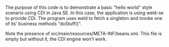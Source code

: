 The purpose of this code is to demonstrate a basic "hello world" style scenario using CDI in Java SE. In this case, the application is using weld-se to provide CDI. The program uses weld to fetch a singleton and invoke one of its' business methods "doStuff()". 

Note the presence of src/main/resources/META-INF/beans.xml. This file is empty but without it, the CDI engine won't work.
